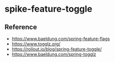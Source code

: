 # spike-feature-toggle
## Reference
- https://www.baeldung.com/spring-feature-flags
- https://www.togglz.org/
- https://rollout.io/blog/spring-feature-toggle/
- https://www.baeldung.com/spring-togglz
